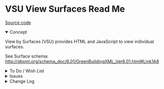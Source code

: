 # VSU View Surfaces Read Me

[Source code]( https://github.com/ladybug-tools/spider-gbxml-tools/blob/master/spider-gbxml-viewer/v-0-17-00/js-view/vsu-view-surfaces.js )

<details open >

<summary>Concept</summary>

View by Surfaces (VSU) provides HTML and JavaScript to view individual surfaces.

See Surface schema: http://gbxml.org/schema_doc/6.01/GreenBuildingXML_Ver6.01.html#Link1A8


</details>

<details>

<summary>To Do / Wish List</summary>

* 2019-07-22 ~ Theo ~ Better sorting of items in select box


</details>

<details>

<summary>Issues</summary>


</details>

<details>

<summary>Change Log</summary>

### 2019-07-19 ~ Theo

VSU 0.17.00-1vsu

* R - VSU.js: Cleanup

### 2019-07-19 ~ Theo

VSU 0.17.00-0vsu

* R - VSU: First commit

### 2019-06-28 ~ Theo

VBSU 0.16-01-3vbsu

* R - VBSU: streamline VBSU.setSelectedIndex()
* C - VBSU.js: Update script params

### 2019-06-27 ~ The

VBSU 0.16-01-2vbsu

* C - VBSU.js: add script params
* C - VBSU.js: add new help
* F = VBSU.js: add select by attributes
* F - First commit 0f readme

</details>